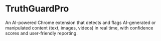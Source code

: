 # TruthGuardPro
An AI-powered Chrome extension that detects and flags AI-generated or manipulated content (text, images, videos) in real time, with confidence scores and user-friendly reporting.
